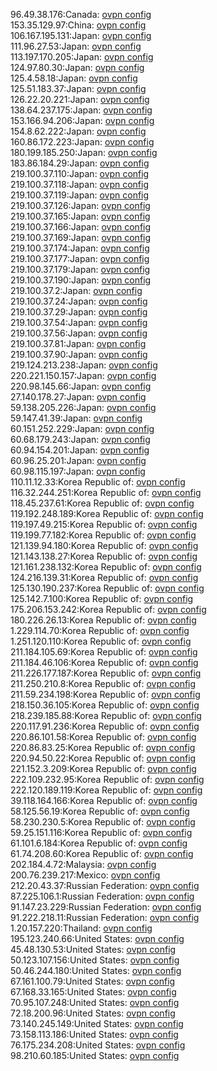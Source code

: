 96.49.38.176:Canada: [ovpn config](vpn/96_49_38_176.ovpn)  
153.35.129.97:China: [ovpn config](vpn/153_35_129_97.ovpn)  
106.167.195.131:Japan: [ovpn config](vpn/106_167_195_131.ovpn)  
111.96.27.53:Japan: [ovpn config](vpn/111_96_27_53.ovpn)  
113.197.170.205:Japan: [ovpn config](vpn/113_197_170_205.ovpn)  
124.97.80.30:Japan: [ovpn config](vpn/124_97_80_30.ovpn)  
125.4.58.18:Japan: [ovpn config](vpn/125_4_58_18.ovpn)  
125.51.183.37:Japan: [ovpn config](vpn/125_51_183_37.ovpn)  
126.22.20.221:Japan: [ovpn config](vpn/126_22_20_221.ovpn)  
138.64.237.175:Japan: [ovpn config](vpn/138_64_237_175.ovpn)  
153.166.94.206:Japan: [ovpn config](vpn/153_166_94_206.ovpn)  
154.8.62.222:Japan: [ovpn config](vpn/154_8_62_222.ovpn)  
160.86.172.223:Japan: [ovpn config](vpn/160_86_172_223.ovpn)  
180.199.185.250:Japan: [ovpn config](vpn/180_199_185_250.ovpn)  
183.86.184.29:Japan: [ovpn config](vpn/183_86_184_29.ovpn)  
219.100.37.110:Japan: [ovpn config](vpn/219_100_37_110.ovpn)  
219.100.37.118:Japan: [ovpn config](vpn/219_100_37_118.ovpn)  
219.100.37.119:Japan: [ovpn config](vpn/219_100_37_119.ovpn)  
219.100.37.126:Japan: [ovpn config](vpn/219_100_37_126.ovpn)  
219.100.37.165:Japan: [ovpn config](vpn/219_100_37_165.ovpn)  
219.100.37.166:Japan: [ovpn config](vpn/219_100_37_166.ovpn)  
219.100.37.169:Japan: [ovpn config](vpn/219_100_37_169.ovpn)  
219.100.37.174:Japan: [ovpn config](vpn/219_100_37_174.ovpn)  
219.100.37.177:Japan: [ovpn config](vpn/219_100_37_177.ovpn)  
219.100.37.179:Japan: [ovpn config](vpn/219_100_37_179.ovpn)  
219.100.37.190:Japan: [ovpn config](vpn/219_100_37_190.ovpn)  
219.100.37.2:Japan: [ovpn config](vpn/219_100_37_2.ovpn)  
219.100.37.24:Japan: [ovpn config](vpn/219_100_37_24.ovpn)  
219.100.37.29:Japan: [ovpn config](vpn/219_100_37_29.ovpn)  
219.100.37.54:Japan: [ovpn config](vpn/219_100_37_54.ovpn)  
219.100.37.56:Japan: [ovpn config](vpn/219_100_37_56.ovpn)  
219.100.37.81:Japan: [ovpn config](vpn/219_100_37_81.ovpn)  
219.100.37.90:Japan: [ovpn config](vpn/219_100_37_90.ovpn)  
219.124.213.238:Japan: [ovpn config](vpn/219_124_213_238.ovpn)  
220.221.150.157:Japan: [ovpn config](vpn/220_221_150_157.ovpn)  
220.98.145.66:Japan: [ovpn config](vpn/220_98_145_66.ovpn)  
27.140.178.27:Japan: [ovpn config](vpn/27_140_178_27.ovpn)  
59.138.205.226:Japan: [ovpn config](vpn/59_138_205_226.ovpn)  
59.147.41.39:Japan: [ovpn config](vpn/59_147_41_39.ovpn)  
60.151.252.229:Japan: [ovpn config](vpn/60_151_252_229.ovpn)  
60.68.179.243:Japan: [ovpn config](vpn/60_68_179_243.ovpn)  
60.94.154.201:Japan: [ovpn config](vpn/60_94_154_201.ovpn)  
60.96.25.201:Japan: [ovpn config](vpn/60_96_25_201.ovpn)  
60.98.115.197:Japan: [ovpn config](vpn/60_98_115_197.ovpn)  
110.11.12.33:Korea Republic of: [ovpn config](vpn/110_11_12_33.ovpn)  
116.32.244.251:Korea Republic of: [ovpn config](vpn/116_32_244_251.ovpn)  
118.45.237.61:Korea Republic of: [ovpn config](vpn/118_45_237_61.ovpn)  
119.192.248.189:Korea Republic of: [ovpn config](vpn/119_192_248_189.ovpn)  
119.197.49.215:Korea Republic of: [ovpn config](vpn/119_197_49_215.ovpn)  
119.199.77.182:Korea Republic of: [ovpn config](vpn/119_199_77_182.ovpn)  
121.139.94.180:Korea Republic of: [ovpn config](vpn/121_139_94_180.ovpn)  
121.143.138.27:Korea Republic of: [ovpn config](vpn/121_143_138_27.ovpn)  
121.161.238.132:Korea Republic of: [ovpn config](vpn/121_161_238_132.ovpn)  
124.216.139.31:Korea Republic of: [ovpn config](vpn/124_216_139_31.ovpn)  
125.130.190.237:Korea Republic of: [ovpn config](vpn/125_130_190_237.ovpn)  
125.142.7.100:Korea Republic of: [ovpn config](vpn/125_142_7_100.ovpn)  
175.206.153.242:Korea Republic of: [ovpn config](vpn/175_206_153_242.ovpn)  
180.226.26.13:Korea Republic of: [ovpn config](vpn/180_226_26_13.ovpn)  
1.229.114.70:Korea Republic of: [ovpn config](vpn/1_229_114_70.ovpn)  
1.251.120.110:Korea Republic of: [ovpn config](vpn/1_251_120_110.ovpn)  
211.184.105.69:Korea Republic of: [ovpn config](vpn/211_184_105_69.ovpn)  
211.184.46.106:Korea Republic of: [ovpn config](vpn/211_184_46_106.ovpn)  
211.226.177.187:Korea Republic of: [ovpn config](vpn/211_226_177_187.ovpn)  
211.250.210.8:Korea Republic of: [ovpn config](vpn/211_250_210_8.ovpn)  
211.59.234.198:Korea Republic of: [ovpn config](vpn/211_59_234_198.ovpn)  
218.150.36.105:Korea Republic of: [ovpn config](vpn/218_150_36_105.ovpn)  
218.239.185.88:Korea Republic of: [ovpn config](vpn/218_239_185_88.ovpn)  
220.117.91.236:Korea Republic of: [ovpn config](vpn/220_117_91_236.ovpn)  
220.86.101.58:Korea Republic of: [ovpn config](vpn/220_86_101_58.ovpn)  
220.86.83.25:Korea Republic of: [ovpn config](vpn/220_86_83_25.ovpn)  
220.94.50.22:Korea Republic of: [ovpn config](vpn/220_94_50_22.ovpn)  
221.152.3.209:Korea Republic of: [ovpn config](vpn/221_152_3_209.ovpn)  
222.109.232.95:Korea Republic of: [ovpn config](vpn/222_109_232_95.ovpn)  
222.120.189.119:Korea Republic of: [ovpn config](vpn/222_120_189_119.ovpn)  
39.118.164.166:Korea Republic of: [ovpn config](vpn/39_118_164_166.ovpn)  
58.125.56.19:Korea Republic of: [ovpn config](vpn/58_125_56_19.ovpn)  
58.230.230.5:Korea Republic of: [ovpn config](vpn/58_230_230_5.ovpn)  
59.25.151.116:Korea Republic of: [ovpn config](vpn/59_25_151_116.ovpn)  
61.101.6.184:Korea Republic of: [ovpn config](vpn/61_101_6_184.ovpn)  
61.74.208.60:Korea Republic of: [ovpn config](vpn/61_74_208_60.ovpn)  
202.184.4.72:Malaysia: [ovpn config](vpn/202_184_4_72.ovpn)  
200.76.239.217:Mexico: [ovpn config](vpn/200_76_239_217.ovpn)  
212.20.43.37:Russian Federation: [ovpn config](vpn/212_20_43_37.ovpn)  
87.225.106.1:Russian Federation: [ovpn config](vpn/87_225_106_1.ovpn)  
91.147.23.229:Russian Federation: [ovpn config](vpn/91_147_23_229.ovpn)  
91.222.218.11:Russian Federation: [ovpn config](vpn/91_222_218_11.ovpn)  
1.20.157.220:Thailand: [ovpn config](vpn/1_20_157_220.ovpn)  
195.123.240.66:United States: [ovpn config](vpn/195_123_240_66.ovpn)  
45.48.130.53:United States: [ovpn config](vpn/45_48_130_53.ovpn)  
50.123.107.156:United States: [ovpn config](vpn/50_123_107_156.ovpn)  
50.46.244.180:United States: [ovpn config](vpn/50_46_244_180.ovpn)  
67.161.100.79:United States: [ovpn config](vpn/67_161_100_79.ovpn)  
67.168.33.165:United States: [ovpn config](vpn/67_168_33_165.ovpn)  
70.95.107.248:United States: [ovpn config](vpn/70_95_107_248.ovpn)  
72.18.200.96:United States: [ovpn config](vpn/72_18_200_96.ovpn)  
73.140.245.149:United States: [ovpn config](vpn/73_140_245_149.ovpn)  
73.158.113.186:United States: [ovpn config](vpn/73_158_113_186.ovpn)  
76.175.234.208:United States: [ovpn config](vpn/76_175_234_208.ovpn)  
98.210.60.185:United States: [ovpn config](vpn/98_210_60_185.ovpn)  
